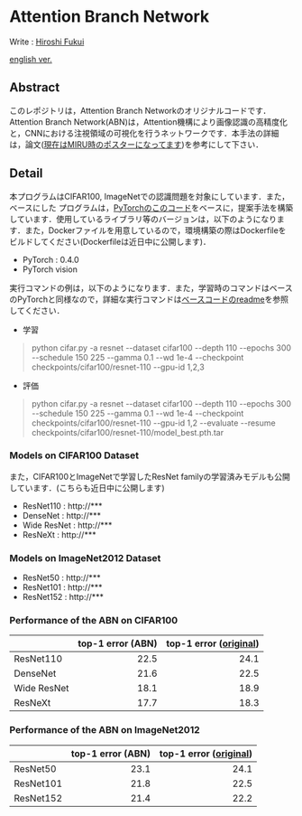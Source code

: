 # Attention Branch Network
Write : [Hiroshi Fukui](https://github.com/Hiroshi-Fukui)

[english ver.](https://github.com/machine-perception-robotics-group/attention_branch_network/blob/master/README_en.md)

## Abstract
このレポジトリは，Attention Branch Networkのオリジナルコードです．Attention Branch Network(ABN)は，Attention機構により画像認識の高精度化と，CNNにおける注視領域の可視化を行うネットワークです．本手法の詳細は，論文([現在はMIRU時のポスターになってます](https://drive.google.com/file/d/11uMkpMgb1vtcG78cDDwfwC-fowkdrqVU/view?usp=sharing))を参考にして下さい．


## Detail
本プログラムはCIFAR100, ImageNetでの認識問題を対象にしています．また，ベースにした
プログラムは，[PyTorchのこのコード](https://github.com/bearpaw/pytorch-classification/)をベースに，提案手法を構築しています．使用しているライブラリ等のバージョンは，以下のようになります．また，Dockerファイルを用意しているので，環境構築の際はDockerfileをビルドしてください(Dockerfileは近日中に公開します)．
- PyTorch : 0.4.0
- PyTorch vision


実行コマンドの例は，以下のようになります．また，学習時のコマンドはベースのPyTorchと同様なので，詳細な実行コマンドは[ベースコードのreadme](https://github.com/bearpaw/pytorch-classification/blob/master/TRAINING.md)を参照してください．

- 学習
> python cifar.py -a resnet --dataset cifar100 --depth 110 --epochs 300 --schedule 150 225 --gamma 0.1 --wd 1e-4 --checkpoint checkpoints/cifar100/resnet-110 --gpu-id 1,2,3

- 評価
> python cifar.py -a resnet --dataset cifar100 --depth 110 --epochs 300 --schedule 150 225 --gamma 0.1 --wd 1e-4 --checkpoint checkpoints/cifar100/resnet-110 --gpu-id 1,2 --evaluate --resume checkpoints/cifar100/resnet-110/model_best.pth.tar

### Models on CIFAR100 Dataset
また，CIFAR100とImageNetで学習したResNet familyの学習済みモデルも公開しています．(こちらも近日中に公開します)

- ResNet110 : http://***
- DenseNet : http://***
- Wide ResNet : http://***
- ResNeXt : http://***

### Models on ImageNet2012 Dataset

- ResNet50 : http://***
- ResNet101 : http://***
- ResNet152 : http://***

### Performance of the ABN on CIFAR100

|  | top-1 error (ABN) | top-1 error ([original](https://github.com/bearpaw/pytorch-classification)) |
|:------------|------------:|------------:|
| ResNet110   |        22.5 |        24.1 |
| DenseNet    |        21.6 |        22.5 |
| Wide ResNet |        18.1 |        18.9 |
| ResNeXt     |        17.7 |        18.3 |

### Performance of the ABN on ImageNet2012

|  | top-1 error (ABN) | top-1 error ([original](https://github.com/bearpaw/pytorch-classification)) |
|:------------|------------:|------------:|
| ResNet50    |        23.1 |        24.1 |
| ResNet101   |        21.8 |        22.5 |
| ResNet152   |        21.4 |        22.2 |
